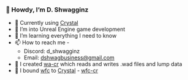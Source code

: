 ### 👋 Howdy, I’m D. Shwagginz

- 🔮 Currently using [Crystal](https://crystal-lang.org)
- 👀 I’m into Unreal Engine game development
- 🌱 I’m learning everything I need to know
- 📫 How to reach me -
  - Discord: d_shwagginz
  - Email: dshwagbusiness@gmail.com
- 📘 I created [wa-cr](https://github.com/D-Shwagginz/wa-cr) which reads and writes .wad files and lump data
- 📕 I bound [wfc](https://github.com/krychu/wfc) to [Crystal](https://crystal-lang.org) - [wfc-cr](https://github.com/D-Shwagginz/wfc-cr)
